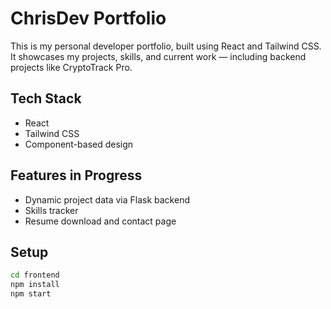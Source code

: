 # ChrisDev Portfolio

This is my personal developer portfolio, built using React and Tailwind CSS.  
It showcases my projects, skills, and current work — including backend projects like CryptoTrack Pro.

##  Tech Stack
- React
- Tailwind CSS
- Component-based design

##  Features in Progress
- Dynamic project data via Flask backend
- Skills tracker
- Resume download and contact page

##  Setup
```bash
cd frontend
npm install
npm start

